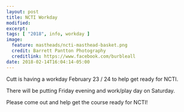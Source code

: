```yaml
---
layout: post
title: NCTI Workday
modified:
excerpt:
tags: [ "2018", info, workday ]
image:
  feature: mastheads/ncti-masthead-basket.png
  credit: Barrett Pantton Photography
  creditlink: https://www.facebook.com/burbleall
date: 2018-02-14T16:04:14-05:00
---
```


Cutt is having a workday February 23 / 24 to help get ready for NCTI.

There will be putting Friday evening and work/play day on Saturday.

Please come out and help get the course ready for NCTI!
